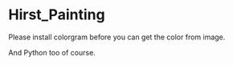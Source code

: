 # Hirst_Painting

Please install colorgram before you can get the color from image.

And Python too of course.
